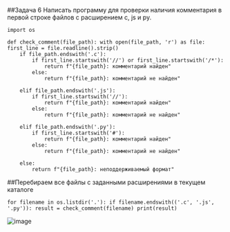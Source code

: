 ##Задача 6 Написать программу для проверки наличия комментария в первой строке файлов с расширением c, js и py.
```
import os

def check_comment(file_path): with open(file_path, 'r') as file: first_line = file.readline().strip()
    if file_path.endswith('.c'):
        if first_line.startswith('//') or first_line.startswith('/*'):
            return f"{file_path}: комментарий найден"
        else:
            return f"{file_path}: комментарий не найден"
    
    elif file_path.endswith('.js'):
        if first_line.startswith('//'):
            return f"{file_path}: комментарий найден"
        else:
            return f"{file_path}: комментарий не найден"
    
    elif file_path.endswith('.py'):
        if first_line.startswith('#'):
            return f"{file_path}: комментарий найден"
        else:
            return f"{file_path}: комментарий не найден"
    
    else:
        return f"{file_path}: неподдерживаемый формат"

```

##Перебираем все файлы с заданными расширениями в текущем каталоге
```
for filename in os.listdir('.'): if filename.endswith(('.c', '.js', '.py')): result = check_comment(filename) print(result)
```
![image](https://github.com/user-attachments/assets/ec56d6f2-3d3f-491c-a246-76cfb3b41b4a)
